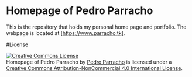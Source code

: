 # Homepage of Pedro Parracho

This is the repository that holds my personal home page and portfolio.
The webpage is located at [https://www.parracho.tk].


#License

<a rel="license" href="http://creativecommons.org/licenses/by-nc/4.0/"><img alt="Creative Commons License" style="border-width:0" src="https://i.creativecommons.org/l/by-nc/4.0/88x31.png" /></a><br /><span xmlns:dct="http://purl.org/dc/terms/" property="dct:title">Homepage of Pedro Parracho</span> by <a xmlns:cc="http://creativecommons.org/ns#" href="https://www.parracho.tk" property="cc:attributionName" rel="cc:attributionURL">Pedro Parracho</a> is licensed under a <a rel="license" href="http://creativecommons.org/licenses/by-nc/4.0/">Creative Commons Attribution-NonCommercial 4.0 International License</a>.
